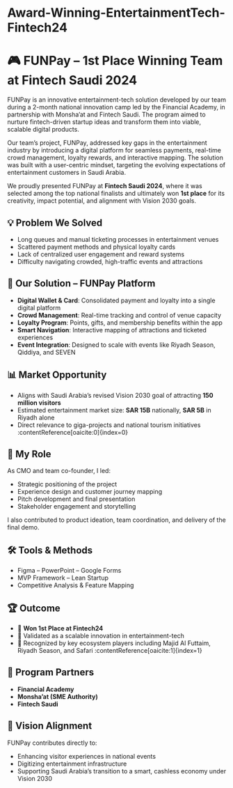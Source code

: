 # Award-Winning-EntertainmentTech-Fintech24
# 🎮 FUNPay – 1st Place Winning Team at Fintech Saudi 2024

FUNPay is an innovative entertainment-tech solution developed by our team during a 2-month national innovation camp led by the Financial Academy, in partnership with Monsha’at and Fintech Saudi. The program aimed to nurture fintech-driven startup ideas and transform them into viable, scalable digital products.

Our team’s project, FUNPay, addressed key gaps in the entertainment industry by introducing a digital platform for seamless payments, real-time crowd management, loyalty rewards, and interactive mapping. The solution was built with a user-centric mindset, targeting the evolving expectations of entertainment customers in Saudi Arabia.

We proudly presented FUNPay at **Fintech Saudi 2024**, where it was selected among the top national finalists and ultimately won **1st place** for its creativity, impact potential, and alignment with Vision 2030 goals.

## 💡 Problem We Solved

- Long queues and manual ticketing processes in entertainment venues  
- Scattered payment methods and physical loyalty cards  
- Lack of centralized user engagement and reward systems  
- Difficulty navigating crowded, high-traffic events and attractions

## 🚀 Our Solution – FUNPay Platform

- **Digital Wallet & Card**: Consolidated payment and loyalty into a single digital platform  
- **Crowd Management**: Real-time tracking and control of venue capacity  
- **Loyalty Program**: Points, gifts, and membership benefits within the app  
- **Smart Navigation**: Interactive mapping of attractions and ticketed experiences  
- **Event Integration**: Designed to scale with events like Riyadh Season, Qiddiya, and SEVEN


## 📊 Market Opportunity

- Aligns with Saudi Arabia’s revised Vision 2030 goal of attracting **150 million visitors**  
- Estimated entertainment market size: **SAR 15B** nationally, **SAR 5B** in Riyadh alone  
- Direct relevance to giga-projects and national tourism initiatives :contentReference[oaicite:0]{index=0}
  
## 🧠 My Role

As CMO and team co-founder, I led:
- Strategic positioning of the project  
- Experience design and customer journey mapping  
- Pitch development and final presentation  
- Stakeholder engagement and storytelling

I also contributed to product ideation, team coordination, and delivery of the final demo.

## 🛠️ Tools & Methods

- Figma – PowerPoint – Google Forms  
- MVP Framework – Lean Startup  
- Competitive Analysis & Feature Mapping

## 🏆 Outcome

- 🥇 **Won 1st Place at Fintech24**  
- 🚀 Validated as a scalable innovation in entertainment-tech  
- 📍 Recognized by key ecosystem players including Majid Al Futtaim, Riyadh Season, and Safari :contentReference[oaicite:1]{index=1}

## 📌 Program Partners

-  **Financial Academy**  
-  **Monsha’at (SME Authority)**  
-  **Fintech Saudi**

## 🎯 Vision Alignment

FUNPay contributes directly to:
- Enhancing visitor experiences in national events  
- Digitizing entertainment infrastructure  
- Supporting Saudi Arabia’s transition to a smart, cashless economy under Vision 2030
